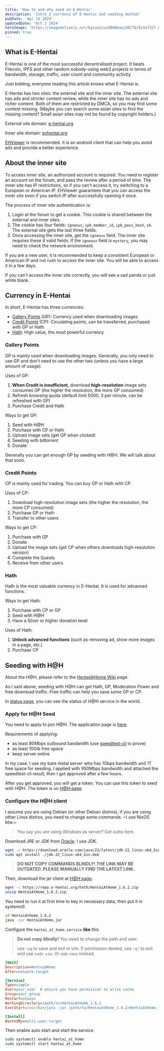 ```yaml
---
title: 'How to and why seed on E-Hentai'
description: 'Intro 3 currency of E-Hentai and seeding method'
pubDate: 'Apr 16 2024'
updatedDate: 'Oct 2 2024'
heroImage: 'https://imagedelivery.net/6gszw1iux5BH0bnwjXECTQ/814af32f-d3ff-467a-3a53-036105e93e00/small'
pinned: true
---
```


## What is E-Hentai

E-Hentai is one of the most successful decentralised project. It beats Filecoin, IPFS and other random nobody-using web3 projects in terms of bandwidth, storage, traffic, user count and community activity. 

Just kidding, everyone reading this article knows what E-Hentai is.

E-Hentai has two sites: the external site and the inner site. The external site has ads and stricter content review, while the inner site has no ads and richer content. Both of them are restricted by DMCA, so you may find some content missing. (Maybe you can search some asian sites to find the missing content? Small asian sites may not be found by copyright holders.)

External site domain: [e-hentai.org](https://e-hentai.org/)

Inner site domain: [exhentai.org](https://exhentai.org/)

[EHViewer](https://github.com/FooIbar/EhViewer) is recommended. It is an android client that can help you avoid ads and provide a better experience.

## About the inner site

To access inner site, an authorized account is required. You need to register an account on the forum, and pass the review after a period of time. The inner site has IP restrictions, so if you can't access it, try switching to a European or American IP. EHViewer guarantees that you can access the inner site even if you switch IP after successfully opening it once.

The process of inner site authentication is:

1. Login at the forum to get a cookie. This cookie is shared between the external and inner sites.
2. The cookie has four fields: `igneous`, `ipb_member_id`, `ipb_pass_hash`, `sk`. The external site gets the last three fields.
3. Once accessing the inner site, get the `igneous` field. The inner site requires these 4 valid fields. If the `igneous` field is `mystery`, you may need to check the network environment.

If you are a new user, it is recommended to keep a consistent European or American IP and not rush to access the inner site. You will be able to access it in a few days.

If you can't access the inner site correctly, you will see a sad panda or just white blank.

## Currency in E-Hentai

In short, E-Hentai has three currencies:

- [Gallery Points](https://ehwiki.org/wiki/Gallery_Points) (GP): Currency used when downloading images
- [Credit Points](https://ehwiki.org/wiki/Credits) (CP): Circulating points, can be transferred, purchased with GP or Hath
- [Hath](https://ehwiki.org/wiki/Hath): High value, the most powerful currency

### Gallery Points

GP is mainly used when downloading images. Generally, you only need to use GP and don't need to use the other two (unless you have a large amount of usage).

Uses of GP:

1. **When Credit is insufficient**, download **high-resolution** image sets consumes GP (the higher the resolution, the more GP consumed)
2. Refresh browsing quota (default limit 5000, 3 per minute, can be refreshed with GP)
3. Purchase Credit and Hath

Ways to get GP:

1. Seed with H@H
2. Purchase with CP or Hath
3. Upload image sets (get GP when clicked)
4. Seeding with bittorrent
5. Donate

Generally you can get enough GP by seeding with H@H. We will talk about that soon.

### Credit Points

CP is mainly used for trading. You can buy GP or Hath with CP.

Uses of CP:

1. Download high-resolution image sets (the higher the resolution, the more CP consumed)
2. Purchase GP or Hath
3. Transfer to other users

Ways to get CP:

1. Purchase with GP
2. Donate
3. Upload the image sets (get CP when others downloads high-resolution version)
4. Complete the Quests
5. Receive from other users

### Hath

Hath is the most valuable currency in E-Hentai. It is used for advanced functions.

Ways to get Hath:

1. Purchase with CP or GP
2. Seed with H@H
3. Have a Silver or higher donation level

Uses of Hath:

1. **Unlock advanced functions** (such as removing ad, show more images in a page, etc.)
2. Purchase CP

## Seeding with H@H

About the H@H, please refer to the [Hentai@Home Wiki](https://ehwiki.org/wiki/Hentai@Home) page.

As I said above, seeding with H@H can get Hath, GP, Moderation Power and free download traffic. Free traffic can help you save some GP or CP.

In [status page](https://e-hentai.org/hentaiathome.php), you can see the status of H@H service in the world.

### Apply for H@H Seed

You need to apply to join H@H. The application page is [here](https://e-hentai.org/hentaiathome_apply.php).

Requirements of applying:

- as least 80Mbps outbound bandwidth (use [speedtest-cli](https://www.speedtest.net/apps/cli) to prove)
- as least 10Gib free space
- keep server online

In my case, I use my bare metal server who has 1Gbps bandwidth and 1T free space for seeding. I applied with 950Mbps bandwidth and attached the speedtest-cli result, then I got approved after a few hours.

After you get approved, you will get a token. You can use this token to seed with H@H. The token is on [H@H page](https://e-hentai.org/hentaiathome.php).

### Configure the H@H client

I assume you are using Debian (or other Debian distros), if you are using other Linux distros, you need to change some commands. ~I use NixOS btw.~

> You say you are using Windows as server? Get outta here.

Download JRE or JDK from [Oracle](https://www.oracle.com/java/technologies/downloads/). I use JDK.

```bash
wget -c https://download.oracle.com/java/22/latest/jdk-22_linux-x64_bin.deb
sudo apt install ./jdk-22_linux-x64_bin.deb
```

> **DO NOT COPY COMMANDS BLINDLY! THE LINK MAY BE OUTDATED. PLEASE MANUALLY FIND THE LATEST LINK.**

Then, download the jar client at [H@H page](https://e-hentai.org/hentaiathome.php).

```bash
wget -c https://repo.e-hentai.org/hath/HentaiAtHome_1.6.2.zip
unzip HentaiAtHome_1.6.2.zip
```

You need to run it at first time to key in necessary data, then put it in systemctl.

```bash
cd HentaiAtHome_1.6.2
java -jar HentaiAtHome.jar
```

Configure the `hentai_at_home.service` **like** this

> **Do not copy blindly!** You need to change the path and user.
> 
> use `:wq` to save and exit in vim. If permission denied, use `:q!` to exit and use `sudo vim`. Or use `nano` instead.

```ini
[Unit]
Description=Hentai@Home
After=network.target

[Service]
Type=simple
User=your_user  # ensure you have permission to write cache
Group=your_group
Restart=always
WorkingDirectory=/path/to/HentaiAtHome_1.6.2
ExecStart=/usr/bin/java -jar /path/to/HentaiAtHome_1.6.2/HentaiAtHome.jar

[Install]
WantedBy=multi-user.target
```

Then enable auto start and start the service.

```bash
sudo systemctl enable hentai_at_home
sudo systemctl start hentai_at_home
```
